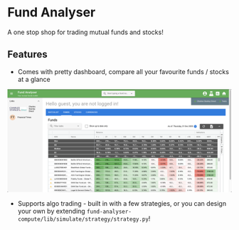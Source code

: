 # Fund Analyser

A one stop shop for trading mutual funds and stocks!

## Features

* Comes with pretty dashboard, compare all your favourite funds / stocks at a glance

![Screenshot of dashboard](readme/screenshot.png)

* Supports algo trading - built in with a few strategies, or you can design your own by extending `fund-analyser-compute/lib/simulate/strategy/strategy.py`!

